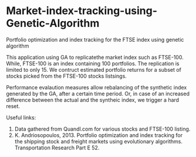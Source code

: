 # Market-index-tracking-using-Genetic-Algorithm
Portfolio optimization and index tracking for the FTSE index using genetic algorithm

This application using GA to replicatethe market index such as FTSE-100. While, FTSE-100 is an index containing 100 portfolios. The 
replication is limited to only 15. We contruct estimated portfolio returns for a subset of stocks picked from the FTSE-100 stocks 
listsings. 

Performance evalaution measures allow rebalancing of the synthetic index generated by the GA, after a certain time period. Or, in 
case of an increased difference between the actual and the syntheic index, we trigger a hard reset.

Useful links: 
1. Data gathered from Quandl.com for various stocks and FTSE-100 listing.
2. K. Andriosopoulos, 2013. Portfolio optimization and index tracking for the shipping stock and freight markets using evolutionary 
algorithms. Transportation Research Part E 52.
